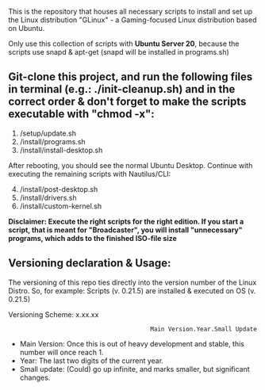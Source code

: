 This is the repository that houses all necessary scripts to install and set up the Linux distribution "GLinux" - a Gaming-focused Linux distribution based on Ubuntu.

Only use this collection of scripts with **Ubuntu Server 20**, because the scripts use snapd & apt-get (snapd will be installed in programs.sh)

## Git-clone this project, and run the following files in terminal (e.g.: ./init-cleanup.sh) and in the correct order & don't forget to make the scripts executable with "chmod -x":

1. /setup/update.sh
2. /install/programs.sh
3. /install/install-desktop.sh

After rebooting, you should see the normal Ubuntu Desktop. Continue with executing the remaining scripts with Nautilus/CLI:

4. /install/post-desktop.sh
5. /install/drivers.sh
6. /install/custom-kernel.sh

**Disclaimer: Execute the right scripts for the right edition. If you start a script, that is meant for "Broadcaster", you will install "unnecessary" programs, which adds to the finished ISO-file size**

## Versioning declaration & Usage:

The versioning of this repo ties directly into the version number of the Linux Distro. So, for example: Scripts (v. 0.21.5) are installed & executed on OS (v. 0.21.5)

Versioning Scheme:                                     x.xx.xx

                                            Main Version.Year.Small Update

- Main Version: Once this is out of heavy development and stable, this number will once reach 1.
- Year: The last two digits of the current year.
- Small update: (Could) go up infinite, and marks smaller, but significant changes.